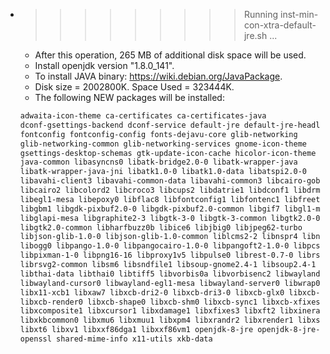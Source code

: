 * >>>>>>>>> Running inst-min-con-xtra-default-jre.sh ...
  * After this operation, 265 MB of additional disk space will be used.
  * Install openjdk version "1.8.0_141".
  * To install JAVA binary: https://wiki.debian.org/JavaPackage.
  * Disk size = 2002800K. Space Used = 323444K.
  * The following NEW packages will be installed:
  ```bash
  adwaita-icon-theme ca-certificates ca-certificates-java
  dconf-gsettings-backend dconf-service default-jre default-jre-headless
  fontconfig fontconfig-config fonts-dejavu-core glib-networking
  glib-networking-common glib-networking-services gnome-icon-theme
  gsettings-desktop-schemas gtk-update-icon-cache hicolor-icon-theme
  java-common libasyncns0 libatk-bridge2.0-0 libatk-wrapper-java
  libatk-wrapper-java-jni libatk1.0-0 libatk1.0-data libatspi2.0-0
  libavahi-client3 libavahi-common-data libavahi-common3 libcairo-gobject2
  libcairo2 libcolord2 libcroco3 libcups2 libdatrie1 libdconf1 libdrm2
  libegl1-mesa libepoxy0 libflac8 libfontconfig1 libfontenc1 libfreetype6
  libgbm1 libgdk-pixbuf2.0-0 libgdk-pixbuf2.0-common libgif7 libgl1-mesa-glx
  libglapi-mesa libgraphite2-3 libgtk-3-0 libgtk-3-common libgtk2.0-0
  libgtk2.0-common libharfbuzz0b libice6 libjbig0 libjpeg62-turbo
  libjson-glib-1.0-0 libjson-glib-1.0-common liblcms2-2 libnspr4 libnss3
  libogg0 libpango-1.0-0 libpangocairo-1.0-0 libpangoft2-1.0-0 libpcsclite1
  libpixman-1-0 libpng16-16 libproxy1v5 libpulse0 librest-0.7-0 librsvg2-2
  librsvg2-common libsm6 libsndfile1 libsoup-gnome2.4-1 libsoup2.4-1
  libthai-data libthai0 libtiff5 libvorbis0a libvorbisenc2 libwayland-client0
  libwayland-cursor0 libwayland-egl1-mesa libwayland-server0 libwrap0
  libx11-xcb1 libxaw7 libxcb-dri2-0 libxcb-dri3-0 libxcb-glx0 libxcb-present0
  libxcb-render0 libxcb-shape0 libxcb-shm0 libxcb-sync1 libxcb-xfixes0
  libxcomposite1 libxcursor1 libxdamage1 libxfixes3 libxft2 libxinerama1
  libxkbcommon0 libxmu6 libxmuu1 libxpm4 libxrandr2 libxrender1 libxshmfence1
  libxt6 libxv1 libxxf86dga1 libxxf86vm1 openjdk-8-jre openjdk-8-jre-headless
  openssl shared-mime-info x11-utils xkb-data
  ```

